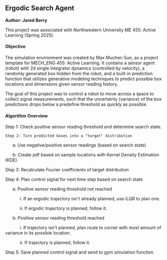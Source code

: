 ## Ergodic Search Agent
**Author: Jared Berry**

This project was associated with Northwestern University ME 455: Active Learning (Spring 2025).

#### Objective
The simulation environment was created by Max Muchen Sun, as a project template for MECH_ENG 455: Active Learning. It contains a sensor agent (robot) with 2d single integrator dynamics (controlled by velocity), a randomly generated box hidden from the robot, and a built-in prediction function that utilizes generative modeling techniques to predict possible box locations and dimensions given sensor reading history. 

The goal of this project was to control a robot to move across a space to collect signal measurements, such that the uncertainty (variance) of the box predictions drops below a predefine threshold as quickly as possible.

#### Algorithm Overview
Step 1: Check positive sensor reading threshold and determine search state.

    Step 2: Turn predicted boxes into a "target" distribution
      
&nbsp;&nbsp;&nbsp;&nbsp;&nbsp;&nbsp;a: Use negative/positive sensor readings (based on search state)

&nbsp;&nbsp;&nbsp;&nbsp;&nbsp;&nbsp;b: Create pdf based on sample locations with Kernel Density Estimation (KDE)

Step 3: Recalculate Fourier coefficients of target distribution

Step 4: Plan control signal for next time step based on search state
      
&nbsp;&nbsp;&nbsp;&nbsp;&nbsp;&nbsp;a: Positive sensor reading threshold not reached

&nbsp;&nbsp;&nbsp;&nbsp;&nbsp;&nbsp;&nbsp;&nbsp;&nbsp;&nbsp;&nbsp;&nbsp;i. If an ergodic trajectory isn't already planned, use iLQR to plan one. 

&nbsp;&nbsp;&nbsp;&nbsp;&nbsp;&nbsp;&nbsp;&nbsp;&nbsp;&nbsp;&nbsp;&nbsp;ii. If ergodic trajectory is planned, follow it.

&nbsp;&nbsp;&nbsp;&nbsp;&nbsp;&nbsp;b: Positive sensor reading threshold reached

&nbsp;&nbsp;&nbsp;&nbsp;&nbsp;&nbsp;&nbsp;&nbsp;&nbsp;&nbsp;&nbsp;&nbsp;i. If trajectory isn't planned, plan route to corner with most amount of variance in
               its possible location.

&nbsp;&nbsp;&nbsp;&nbsp;&nbsp;&nbsp;&nbsp;&nbsp;&nbsp;&nbsp;&nbsp;&nbsp;ii. If trajectory is planned, follow it.

Step 5: Save planned control signal and send to gym simulation function.